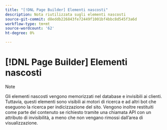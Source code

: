 ```yaml
---
title: "[!DNL Page Builder] Elementi nascosti"
description: Nota riutilizzata sugli elementi nascosti
source-git-commit: d8eddb226843fe72449f1001bf4bbc8d545f3a6d
workflow-type: tm+mt
source-wordcount: '62'
ht-degree: 0%

---
```


# [!DNL Page Builder] Elementi nascosti

>[!NOTE]
>
>Gli elementi nascosti vengono memorizzati nel database e invisibili ai clienti. Tuttavia, questi elementi sono visibili ai motori di ricerca e ad altri bot che eseguono la ricerca per indicizzazione del sito. Vengono inoltre restituiti come parte del contenuto se richiesto tramite una chiamata API con un attributo di invisibilità, a meno che non vengano rimossi dall’area di visualizzazione.
